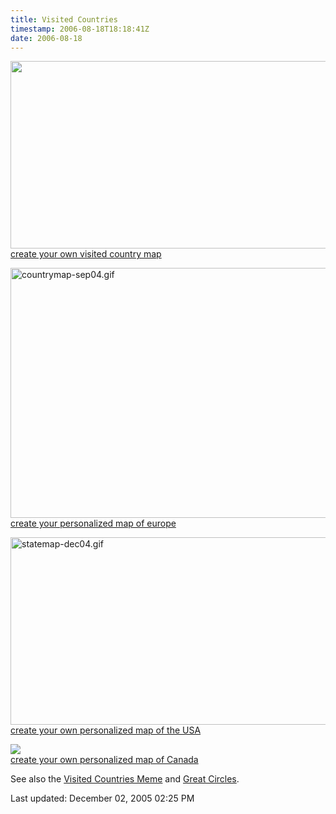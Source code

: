 ```yaml
---
title: Visited Countries
timestamp: 2006-08-18T18:18:41Z
date: 2006-08-18
---
```


<a href="http://www.world66.com/myworld66/visitedCountries/worldmap?visited=CAUSMXMAADATBYBECZDKFRDEGIGRHUIEITLILUMCNLNOPLPTRUSKESSECHJPUKKWTRCNMNAU">  <img width="600" height="300" border="0" src="/archives/worldmap-dec05.gif" /> </a>
<a href="http://www.world66.com/myworld66">create your own visited country map</a>

<a href="http://www.world66.com/myworld66/visitedEurope/countrymap?visited=ANAUBECZDKENFRGEGRHUIEITLUMCNLNINOPOPTRUSCSVSPSESWTUUKWA"> <img width="552" height="400" border="0" alt="countrymap-sep04.gif" src="http://blog.whatfettle.com/archives/countrymap-sep04.gif" /> </a>
<a href="http://www.world66.com/myworld66/visitedEurope">create your personalized map of europe</a>

<a href="http://www.world66.com/myworld66/visitedStates/statemap?visited=AZCAFLMANHNMNYTXWA">  <img width="580" height="300" border="0" alt="statemap-dec04.gif" src="http://blog.whatfettle.com/archives/statemap-oct05.gif" /> </a>
<a href="http://www.world66.com/myworld66">create your own personalized map of the USA</a>

<img src="http://www.world66.com/myworld66/visitedCanadianStates/countrymap?visited=ALBCON"/><br />
<a href="http://www.world66.com/myworld66/visitedCanadianStates">create your own personalized map of Canada</a>

See also the <a href="http://blog.whatfettle.com/archives/000052.html">Visited Countries Meme</a> and <a href="http://www.flickr.com/photos/psd/sets/72157603555408397/">Great Circles</a>.

Last updated: December 02, 2005 02:25 PM